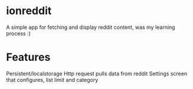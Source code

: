 # ionreddit
 A simple app for fetching and display  reddit content, was my learning process :)

 # Features

Persistent/localstorage
Http request pulls data from reddit
Settings screen that configures, list limit and category
